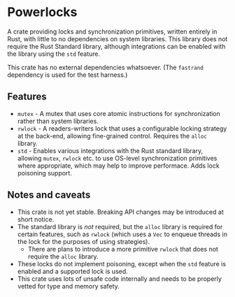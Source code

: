 # Powerlocks

A crate providing locks and synchronization primitives, written entirely in
Rust, with little to no dependencies on system libraries. This library does not
require the Rust Standard library, although integrations can be enabled with the
library using the `std` feature.

This crate has no external dependencies whatsoever. (The `fastrand` dependency
is used for the test harness.)

## Features

- `mutex` - A mutex that uses core atomic instructions for synchronization
  rather than system libraries.
- `rwlock` - A readers-writers lock that uses a configurable locking strategy at
  the back-end, allowing fine-grained control. Requires the `alloc` library.
- `std` - Enables various integrations with the Rust standard library, allowing
  `mutex`, `rwlock` etc. to use OS-level synchronization primitives where
  appropriate, which may help to improve performace. Adds lock poisoning
  support.

## Notes and caveats

- This crate is not yet stable. Breaking API changes may be introduced at short
  notice.
- The standard library is _not_ required, but the `alloc` library is required
  for certain features, such as `rwlock` (which uses a `Vec` to enqueue threads
  in the lock for the purposes of using strategies).
  - There are plans to introduce a more primitive `rwlock` that does not require
    the `alloc` library.
- These locks do not implement poisoning, except when the `std` feature is
  enabled and a supported lock is used.
- This crate uses lots of unsafe code internally and needs to be properly vetted
  for type and memory safety.
